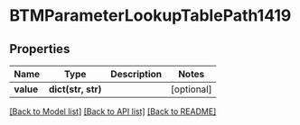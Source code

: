 # BTMParameterLookupTablePath1419

## Properties
Name | Type | Description | Notes
------------ | ------------- | ------------- | -------------
**value** | **dict(str, str)** |  | [optional] 

[[Back to Model list]](../README.md#documentation-for-models) [[Back to API list]](../README.md#documentation-for-api-endpoints) [[Back to README]](../README.md)



